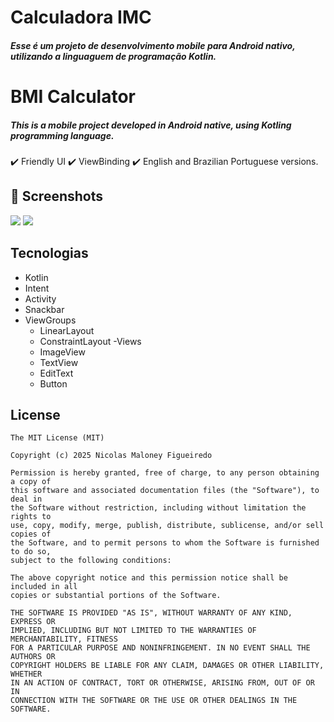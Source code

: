 # Calculadora IMC
##### Esse é um projeto de desenvolvimento mobile para Android nativo, utilizando a linguaguem de programação Kotlin.

# BMI Calculator
##### This is a mobile project developed in Android native, using Kotling programming language. 
✔️ Friendly UI
✔️ ViewBinding
✔️ English and Brazilian Portuguese versions.

## :camera_flash: Screenshots

<img src="https://github.com/user-attachments/assets/f0cc6a31-e45b-4326-9e17-6b232e817d38" widht=200> <img src="https://github.com/user-attachments/assets/124a3101-bc12-4fc6-9481-ac8fc61f3614" widht=200> 


## Tecnologias
- Kotlin
- Intent
- Activity
- Snackbar
- ViewGroups
  - LinearLayout
  - ConstraintLayout
-Views
  - ImageView
  - TextView
  - EditText
  - Button


## License
```
The MIT License (MIT)

Copyright (c) 2025 Nicolas Maloney Figueiredo

Permission is hereby granted, free of charge, to any person obtaining a copy of
this software and associated documentation files (the "Software"), to deal in
the Software without restriction, including without limitation the rights to
use, copy, modify, merge, publish, distribute, sublicense, and/or sell copies of
the Software, and to permit persons to whom the Software is furnished to do so,
subject to the following conditions:

The above copyright notice and this permission notice shall be included in all
copies or substantial portions of the Software.

THE SOFTWARE IS PROVIDED "AS IS", WITHOUT WARRANTY OF ANY KIND, EXPRESS OR
IMPLIED, INCLUDING BUT NOT LIMITED TO THE WARRANTIES OF MERCHANTABILITY, FITNESS
FOR A PARTICULAR PURPOSE AND NONINFRINGEMENT. IN NO EVENT SHALL THE AUTHORS OR
COPYRIGHT HOLDERS BE LIABLE FOR ANY CLAIM, DAMAGES OR OTHER LIABILITY, WHETHER
IN AN ACTION OF CONTRACT, TORT OR OTHERWISE, ARISING FROM, OUT OF OR IN
CONNECTION WITH THE SOFTWARE OR THE USE OR OTHER DEALINGS IN THE SOFTWARE.
```
